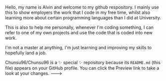 Hello, my name is Alvin and welcome to my github respository. I mainly use this to show employers the work that I code in my free time, whilst also learning more about certain programming languages than I did at University.

This is also to help me personally, whenever I'm coding something, I can refer to one of my own projects and use the code that is coded into new work.

I'm not a master at anything, I'm just learning and improving my skills to hopefully land a job.

Chunsu96/Chunsu96 is a ✨ special ✨ repository because its `README.md` (this file) appears on your GitHub profile.
You can click the Preview link to take a look at your changes.
--->
